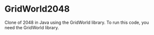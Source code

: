# GridWorld2048
Clone of 2048 in Java using the GridWorld library. To run this code, you need the GridWorld library.
